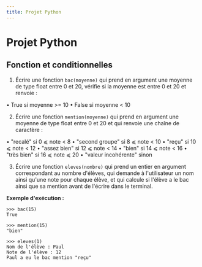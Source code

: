 ```yaml
---
title: Projet Python
---
```


# Projet Python


## Fonction et conditionnelles

1) Écrire une fonction `bac(moyenne)` qui prend en argument une moyenne de type float entre 0 et 20, vérifie si la moyenne est entre 0 et 20 et renvoie :

• True si moyenne >= 10
• False si moyenne < 10

2) Écrire une fonction `mention(moyenne)` qui prend en argument une moyenne de type float entre 0 et 20 et qui renvoie une chaîne de caractère :

• "recalé" si 0 ⩽ note < 8
• "second groupe" si 8 ⩽ note < 10
• "reçu" si 10 ⩽ note < 12
• "assez bien" si 12 ⩽ note < 14
• "bien" si 14 ⩽ note < 16
• "très bien" si 16 ⩽ note ⩽ 20
• "valeur incohérente" sinon

3) Écrire une fonction `eleves(nombre)` qui prend un entier en argument correspondant au nombre d'élèves, qui demande à l'utilisateur un nom ainsi qu'une note pour chaque élève, et qui calcule si l'élève a le bac ainsi que sa mention avant de l'écrire dans le terminal.

**Exemple d'exécution :**

```shell
>>> bac(15)
True

>>> mention(15)
"bien"

>>> eleves(1)
Nom de l'élève : Paul
Note de l'élève : 12
Paul a eu le bac mention "reçu"
```


